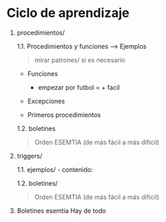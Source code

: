 # Ciclo de aprendizaje
1. procedimientos/
    
    1.1. Procedimientos y funciones --> Ejemplos
    > mirar patrones/ si es necesario
    * Funciones
        
        * empezar por futbol = + facil

    * Excepciones
    * Primeros procedimientos

    1.2. boletines
    > Orden ESEMTIA (de más fácil a más dificil)

2. triggers/
    
    1.1. ejemplos/ - contenido:
    
    1.2. boletines/
    > Orden ESEMTIA (de más fácil a más dificil)

3. Boletines esemtia
Hay de todo